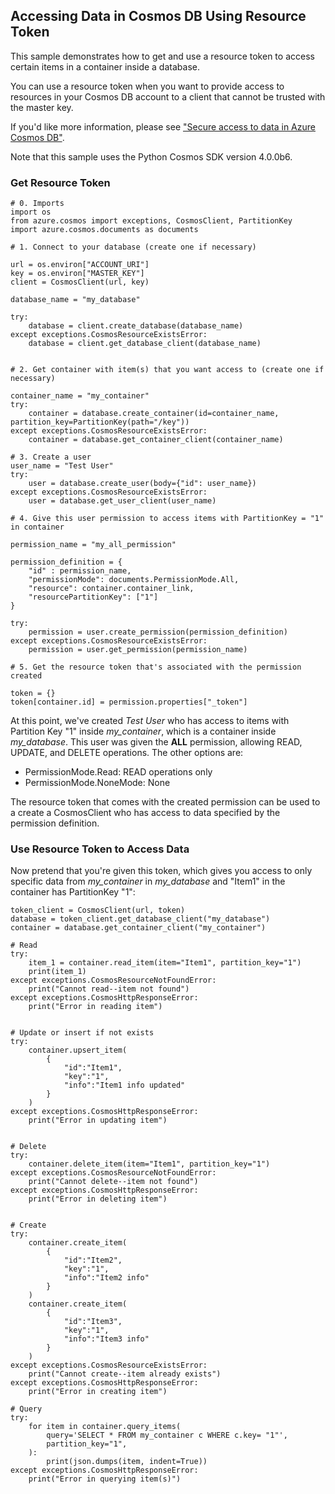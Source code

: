 ## Accessing Data in Cosmos DB Using Resource Token

This sample demonstrates how to get and use a resource token to access certain items in a container inside a database. 
  
You can use a resource token when you want to provide access to resources in your Cosmos DB account to a client that cannot be trusted with the master key.

If you'd like more information, please see ["Secure access to data in Azure Cosmos DB"](https://docs.microsoft.com/en-us/azure/cosmos-db/secure-access-to-data).

Note that this sample uses the Python Cosmos SDK version 4.0.0b6. 



### Get Resource Token
```
# 0. Imports
import os
from azure.cosmos import exceptions, CosmosClient, PartitionKey
import azure.cosmos.documents as documents

# 1. Connect to your database (create one if necessary)

url = os.environ["ACCOUNT_URI"]
key = os.environ["MASTER_KEY"]
client = CosmosClient(url, key)

database_name = "my_database"

try: 
    database = client.create_database(database_name)
except exceptions.CosmosResourceExistsError:
    database = client.get_database_client(database_name)


# 2. Get container with item(s) that you want access to (create one if necessary)

container_name = "my_container"
try: 
    container = database.create_container(id=container_name, partition_key=PartitionKey(path="/key"))
except exceptions.CosmosResourceExistsError:
    container = database.get_container_client(container_name)

# 3. Create a user 
user_name = "Test User"
try: 
    user = database.create_user(body={"id": user_name})
except exceptions.CosmosResourceExistsError:
    user = database.get_user_client(user_name)

# 4. Give this user permission to access items with PartitionKey = "1" in container 

permission_name = "my_all_permission"

permission_definition = {
    "id" : permission_name,
    "permissionMode": documents.PermissionMode.All,
    "resource": container.container_link,
    "resourcePartitionKey": ["1"]
}

try: 
    permission = user.create_permission(permission_definition)
except exceptions.CosmosResourceExistsError:
    permission = user.get_permission(permission_name)

# 5. Get the resource token that's associated with the permission created

token = {}
token[container.id] = permission.properties["_token"]

```

At this point, we've created *Test User* who has access to items with Partition Key "1" inside *my_container*, which is a container inside *my_database*. This user was given the **ALL** permission, allowing READ, UPDATE, and DELETE operations. The other options are: 

  * PermissionMode.Read: READ operations only 
  * PermissionMode.NoneMode: None

The resource token that comes with the created permission can be used to a create a CosmosClient who has access to data specified by the permission definition. 


### Use Resource Token to Access Data 

Now pretend that you're given this token, which gives you access to only specific data from *my_container* in *my_database* and "Item1" in the container has PartitionKey "1":

```
token_client = CosmosClient(url, token)
database = token_client.get_database_client("my_database")
container = database.get_container_client("my_container")

# Read 
try: 
    item_1 = container.read_item(item="Item1", partition_key="1")
    print(item_1)
except exceptions.CosmosResourceNotFoundError:
    print("Cannot read--item not found")
except exceptions.CosmosHttpResponseError:
    print("Error in reading item")


# Update or insert if not exists
try: 
    container.upsert_item(
        {
            "id":"Item1",
            "key":"1",
            "info":"Item1 info updated"
        }
    )
except exceptions.CosmosHttpResponseError: 
    print("Error in updating item")


# Delete 
try:
    container.delete_item(item="Item1", partition_key="1")
except exceptions.CosmosResourceNotFoundError:
    print("Cannot delete--item not found")
except exceptions.CosmosHttpResponseError: 
    print("Error in deleting item")


# Create 
try:
    container.create_item(
        {
            "id":"Item2",
            "key":"1",
            "info":"Item2 info"
        }
    )
    container.create_item(
        {
            "id":"Item3",
            "key":"1",
            "info":"Item3 info"
        }
    )
except exceptions.CosmosResourceExistsError:
    print("Cannot create--item already exists")
except exceptions.CosmosHttpResponseError: 
    print("Error in creating item")

# Query 
try:
    for item in container.query_items(
        query='SELECT * FROM my_container c WHERE c.key= "1"',
        partition_key="1",
    ):
        print(json.dumps(item, indent=True))
except exceptions.CosmosHttpResponseError: 
    print("Error in querying item(s)")
```
    


















